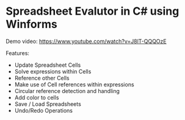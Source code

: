 # Spreadsheet Evalutor in C# using Winforms

Demo video: https://www.youtube.com/watch?v=J8lT-QQQOzE

Features:
+ Update Spreadsheet Cells
+ Solve expressions within Cells
+ Reference other Cells
+ Make use of Cell references within expressions
+ Circular reference detection and handling
+ Add color to cells
+ Save / Load Spreadsheets
+ Undo/Redo Operations
